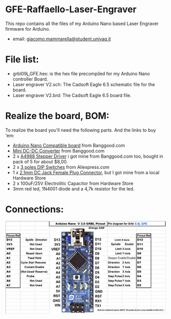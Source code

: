 # GFE-Raffaello-Laser-Engraver
This repo contains all the files of my Arduino Nano based Laser Engraver firmware for Arduino.

* email: giacomo.mammarella@student.univaq.it

# File list:
* grbl09j_GFE.hex: is the hex file precompiled for my Arduino Nano controller Board.
* Laser engraver V2.sch: The Cadsoft Eagle 6.5 schematic file for the board.
* Laser engraver V2.brd: The Cadsoft Eagle 6.5 board file.

# Realize the board, BOM:
To realize the board you'll need the following parts. And the links to buy 'em:
* [Arduino Nano Compatible board](http://www.banggood.com/ATmega328P-Arduino-Compatible-Nano-V3-Improved-Version-With-USB-Cable-p-933647.html) from Banggood.com
* [Mini DC-DC Converter](http://www.banggood.com/Mini-DC-DC-Converter-Step-Down-Module-Adjustable-Power-Supply-p-920327.html) from Banggood.com
* 2 x [A4988 Stepper Driver](http://www.banggood.com/5Pcs-3D-Printer-A4988-Reprap-Stepper-Motor-Driver-Module-p-952527.html) i got mine from Banggood.com too, bought in pack of 5 for about $8,00.
* 2 x [3 poles DIP Switches](http://www.aliexpress.com/item/DIP-switch-3-way-2-54mm-DIP-Switches-3P/939142709.html) from Aliexpress.com
* 1 x [2.1mm DC Jack Female Plug Connector](http://www.aliexpress.com/item/DC-Power-adapter-dc-jack-connector-DC005-5-5-X-2-1-mm-50-pcs-lot/32352870494.html?spm=2114.01020208.3.19.BoIzX5&ws_ab_test=searchweb201556_3,searchweb201644_2_10001_10002_10005_10006_10003_10004_62,searchweb201560_6,searchweb1451318400_6149), but I got mine from a local Hardware Store
* 2 x 100uF/25V Electrolitic Capacitor from Hardware Store
* 3mm red led, 1N4001 diode and a 4,7k resistor for the led.

# Connections:
![alt tag](https://github.com/giacu92/GFE-Raffaello-Laser-Engraver/blob/master/Nano%20grbl.png)
